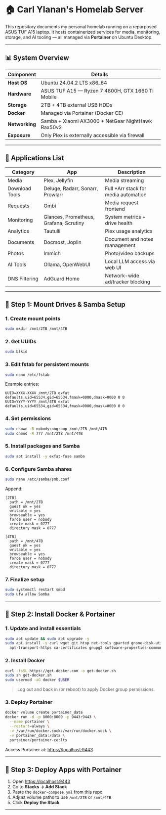 # 🏠 Carl Ylanan's Homelab Server

This repository documents my personal homelab running on a repurposed ASUS TUF A15 laptop. It hosts containerized services for media, monitoring, storage, and AI tooling — all managed via **Portainer** on Ubuntu Desktop.

---

## 📊 System Overview

| **Component**     | **Details**                                     |
|------------------|-------------------------------------------------|
| **Host OS**       | Ubuntu 24.04.2 LTS x86_64                           |
| **Hardware**       | ASUS TUF A15 — Ryzen 7 4800H, GTX 1660 Ti Mobile |
| **Storage**       | 2TB + 4TB external USB HDDs                     |
| **Docker**        | Managed via Portainer (Docker CE)               |
| **Networking**    | Samba + Xiaomi AX3000 + NetGear NightHawk Rax50v2  |
| **Exposure**      | Only Plex is externally accessible via firewall |

---

## 📁 Applications List

| **Category**       | **App**             | **Description**                            |
|--------------------|---------------------|--------------------------------------------|
| Media              | Plex, Jellyfin       | Media streaming                            |
| Download Tools     | Deluge, Radarr, Sonarr, Prowlarr | Full *Arr stack for media automation |
| Requests           | Ombi                | Media request frontend                     |
| Monitoring         | Glances, Prometheus, Grafana, Scrutiny | System metrics + drive health       |
| Analytics          | Tautulli            | Plex usage analytics                       |
| Documents          | Docmost, Joplin      | Document and notes management              |
| Photos             | Immich              | Photo/video backups                        |
| AI Tools           | Ollama, OpenWebUI   | Local LLM access via web UI                |
| DNS Filtering      | AdGuard Home        | Network-wide ad/tracker blocking           |

---

## 🔌 Step 1: Mount Drives & Samba Setup

### 1. Create mount points
```bash
sudo mkdir /mnt/2TB /mnt/4TB
```

### 2. Get UUIDs
```bash
sudo blkid
```

### 3. Edit fstab for persistent mounts
```bash
sudo nano /etc/fstab
```
Example entries:
```
UUID=XXXX-XXXX /mnt/2TB exfat defaults,uid=65534,gid=65534,fmask=0000,dmask=0000 0 0
UUID=YYYY-YYYY /mnt/4TB exfat defaults,uid=65534,gid=65534,fmask=0000,dmask=0000 0 0
```

### 4. Set permissions
```bash
sudo chown -R nobody:nogroup /mnt/2TB /mnt/4TB
sudo chmod -R 777 /mnt/2TB /mnt/4TB
```

### 5. Install packages and Samba
```bash
sudo apt install -y exfat-fuse samba
```

### 6. Configure Samba shares
```bash
sudo nano /etc/samba/smb.conf
```
Append:
```
[2TB]
  path = /mnt/2TB
  guest ok = yes
  writable = yes
  browseable = yes
  force user = nobody
  create mask = 0777
  directory mask = 0777

[4TB]
  path = /mnt/4TB
  guest ok = yes
  writable = yes
  browseable = yes
  force user = nobody
  create mask = 0777
  directory mask = 0777
```

### 7. Finalize setup
```bash
sudo systemctl restart smbd
sudo ufw allow Samba
```

---

## 🐳 Step 2: Install Docker & Portainer

### 1. Update and install essentials
```bash
sudo apt update && sudo apt upgrade -y
sudo apt install -y curl wget git htop net-tools gparted gnome-disk-utility \
  apt-transport-https ca-certificates gnupg2 software-properties-common
```

### 2. Install Docker
```bash
curl -fsSL https://get.docker.com -o get-docker.sh
sudo sh get-docker.sh
sudo usermod -aG docker $USER
```

> Log out and back in (or reboot) to apply Docker group permissions.

### 3. Deploy Portainer
```bash
docker volume create portainer_data
docker run -d -p 8000:8000 -p 9443:9443 \
  --name portainer \
  --restart=always \
  -v /var/run/docker.sock:/var/run/docker.sock \
  -v portainer_data:/data \
  portainer/portainer-ce:lts
```

Access Portainer at: [https://localhost:9443](https://localhost:9443)

---

## 🚀 Step 3: Deploy Apps with Portainer

1. Open [https://localhost:9443](https://localhost:9443)  
2. Go to **Stacks → Add Stack**  
3. Paste the `docker-compose.yml` from this repo  
4. Adjust volume paths to use `/mnt/2TB` or `/mnt/4TB`  
5. Click **Deploy the Stack**

---
